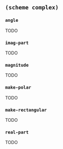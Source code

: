 
## `(scheme complex)`

### `angle`

TODO

### `imag-part`

TODO

### `magnitude`

TODO

### `make-polar`

TODO

### `make-rectangular`

TODO

### `real-part`

TODO

